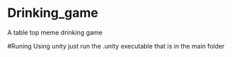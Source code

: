 # Drinking_game
A table top meme drinking game

#Runing
Using unity just run the .unity executable that is in the main folder
